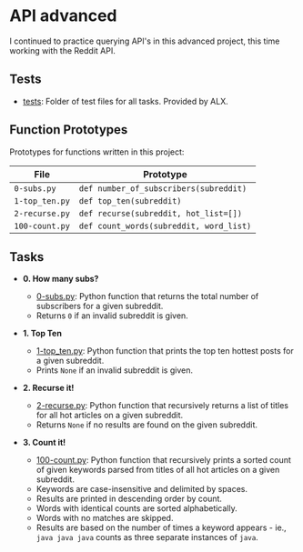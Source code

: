 # API advanced

I continued to practice querying API's in this advanced project, this time
working with the Reddit API.

## Tests

- [tests](./tests): Folder of test files for all tasks. Provided by ALX.

## Function Prototypes

Prototypes for functions written in this project:

| File           | Prototype                               |
| -------------- | --------------------------------------- |
| `0-subs.py`    | `def number_of_subscribers(subreddit)`  |
| `1-top_ten.py` | `def top_ten(subreddit)`                |
| `2-recurse.py` | `def recurse(subreddit, hot_list=[])`   |
| `100-count.py` | `def count_words(subreddit, word_list)` |

## Tasks

- **0. How many subs?**

  - [0-subs.py](./0-subs.py): Python function that returns the total number of
    subscribers for a given subreddit.
  - Returns `0` if an invalid subreddit is given.

- **1. Top Ten**

  - [1-top_ten.py](./1-top_ten.py): Python function that prints the top ten
    hottest posts for a given subreddit.
  - Prints `None` if an invalid subreddit is given.

- **2. Recurse it!**

  - [2-recurse.py](./2-recurse.py): Python function that recursively returns a
    list of titles for all hot articles on a given subreddit.
  - Returns `None` if no results are found on the given subreddit.

- **3. Count it!**
  - [100-count.py](./100-count.py): Python function that recursively prints a
    sorted count of given keywords parsed from titles of all hot articles on a given
    subreddit.
  - Keywords are case-insensitive and delimited by spaces.
  - Results are printed in descending order by count.
  - Words with identical counts are sorted alphabetically.
  - Words with no matches are skipped.
  - Results are based on the number of times a keyword appears - ie.,
    `java java java` counts as three separate instances of `java`.
